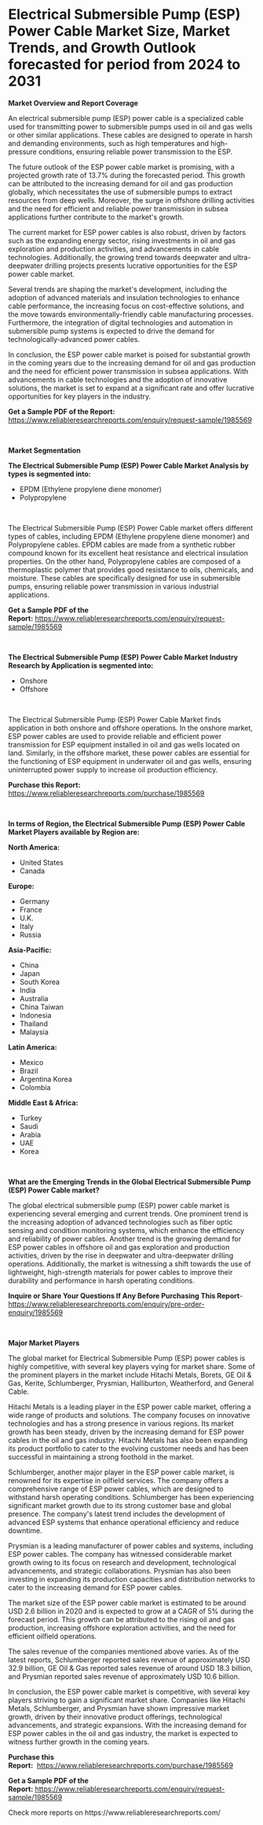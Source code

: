 <p><h1>Electrical Submersible Pump (ESP) Power Cable Market Size, Market Trends, and Growth Outlook forecasted for period from 2024 to 2031</h1></p><p><strong>Market Overview and Report Coverage</strong></p>
<p><p>An electrical submersible pump (ESP) power cable is a specialized cable used for transmitting power to submersible pumps used in oil and gas wells or other similar applications. These cables are designed to operate in harsh and demanding environments, such as high temperatures and high-pressure conditions, ensuring reliable power transmission to the ESP.</p><p>The future outlook of the ESP power cable market is promising, with a projected growth rate of 13.7% during the forecasted period. This growth can be attributed to the increasing demand for oil and gas production globally, which necessitates the use of submersible pumps to extract resources from deep wells. Moreover, the surge in offshore drilling activities and the need for efficient and reliable power transmission in subsea applications further contribute to the market's growth.</p><p>The current market for ESP power cables is also robust, driven by factors such as the expanding energy sector, rising investments in oil and gas exploration and production activities, and advancements in cable technologies. Additionally, the growing trend towards deepwater and ultra-deepwater drilling projects presents lucrative opportunities for the ESP power cable market.</p><p>Several trends are shaping the market's development, including the adoption of advanced materials and insulation technologies to enhance cable performance, the increasing focus on cost-effective solutions, and the move towards environmentally-friendly cable manufacturing processes. Furthermore, the integration of digital technologies and automation in submersible pump systems is expected to drive the demand for technologically-advanced power cables.</p><p>In conclusion, the ESP power cable market is poised for substantial growth in the coming years due to the increasing demand for oil and gas production and the need for efficient power transmission in subsea applications. With advancements in cable technologies and the adoption of innovative solutions, the market is set to expand at a significant rate and offer lucrative opportunities for key players in the industry.</p></p>
<p><strong>Get a Sample PDF of the Report:</strong> <a href="https://www.reliableresearchreports.com/enquiry/request-sample/1985569">https://www.reliableresearchreports.com/enquiry/request-sample/1985569</a></p>
<p>&nbsp;</p>
<p><strong>Market Segmentation</strong></p>
<p><strong>The Electrical Submersible Pump (ESP) Power Cable Market Analysis by types is segmented into:</strong></p>
<p><ul><li>EPDM (Ethylene propylene diene monomer)</li><li>Polypropylene</li></ul></p>
<p>&nbsp;</p>
<p><p>The Electrical Submersible Pump (ESP) Power Cable market offers different types of cables, including EPDM (Ethylene propylene diene monomer) and Polypropylene cables. EPDM cables are made from a synthetic rubber compound known for its excellent heat resistance and electrical insulation properties. On the other hand, Polypropylene cables are composed of a thermoplastic polymer that provides good resistance to oils, chemicals, and moisture. These cables are specifically designed for use in submersible pumps, ensuring reliable power transmission in various industrial applications.</p></p>
<p><strong>Get a Sample PDF of the Report:</strong>&nbsp;<a href="https://www.reliableresearchreports.com/enquiry/request-sample/1985569">https://www.reliableresearchreports.com/enquiry/request-sample/1985569</a></p>
<p>&nbsp;</p>
<p><strong>The Electrical Submersible Pump (ESP) Power Cable Market Industry Research by Application is segmented into:</strong></p>
<p><ul><li>Onshore</li><li>Offshore</li></ul></p>
<p>&nbsp;</p>
<p><p>The Electrical Submersible Pump (ESP) Power Cable Market finds application in both onshore and offshore operations. In the onshore market, ESP power cables are used to provide reliable and efficient power transmission for ESP equipment installed in oil and gas wells located on land. Similarly, in the offshore market, these power cables are essential for the functioning of ESP equipment in underwater oil and gas wells, ensuring uninterrupted power supply to increase oil production efficiency.</p></p>
<p><strong>Purchase this Report:</strong>&nbsp; <a href="https://www.reliableresearchreports.com/purchase/1985569">https://www.reliableresearchreports.com/purchase/1985569</a></p>
<p>&nbsp;</p>
<p><strong>In terms of Region, the Electrical Submersible Pump (ESP) Power Cable Market Players available by Region are:</strong></p>
<p>
    <p> <strong> North America: </strong>
        <ul>
            <li>United States</li>
            <li>Canada</li>
        </ul>
        </p> 
    <p> <strong> Europe: </strong>
        <ul>
            <li>Germany</li>
            <li>France</li>
            <li>U.K.</li>
            <li>Italy</li>
            <li>Russia</li>
        </ul>
        </p> 
    <p> <strong> Asia-Pacific: </strong>
        <ul>
            <li>China</li>
            <li>Japan</li>
            <li>South Korea</li>
            <li>India</li>
            <li>Australia</li>
            <li>China Taiwan</li>
            <li>Indonesia</li>
            <li>Thailand</li>
            <li>Malaysia</li>
        </ul>
        </p> 
    <p> <strong> Latin America: </strong>
        <ul>
            <li>Mexico</li>
            <li>Brazil</li>
            <li>Argentina Korea</li>
            <li>Colombia</li>
        </ul>
        </p> 
    <p> <strong> Middle East & Africa: </strong>
        <ul>
            <li>Turkey</li>
            <li>Saudi</li>
            <li>Arabia</li>
            <li>UAE</li>
            <li>Korea</li>
        </ul>
    </p>
    </p>
<p>&nbsp;</p>
<p><strong>What are the Emerging Trends in the Global Electrical Submersible Pump (ESP) Power Cable market?</strong></p>
<p><p>The global electrical submersible pump (ESP) power cable market is experiencing several emerging and current trends. One prominent trend is the increasing adoption of advanced technologies such as fiber optic sensing and condition monitoring systems, which enhance the efficiency and reliability of power cables. Another trend is the growing demand for ESP power cables in offshore oil and gas exploration and production activities, driven by the rise in deepwater and ultra-deepwater drilling operations. Additionally, the market is witnessing a shift towards the use of lightweight, high-strength materials for power cables to improve their durability and performance in harsh operating conditions.</p></p>
<p><strong>Inquire or Share Your Questions If Any Before Purchasing This Report</strong>- <a href="https://www.reliableresearchreports.com/enquiry/pre-order-enquiry/1985569">https://www.reliableresearchreports.com/enquiry/pre-order-enquiry/1985569</a></p>
<p>&nbsp;</p>
<p><strong>Major Market Players</strong></p>
<p><p>The global market for Electrical Submersible Pump (ESP) power cables is highly competitive, with several key players vying for market share. Some of the prominent players in the market include Hitachi Metals, Borets, GE Oil & Gas, Kerite, Schlumberger, Prysmian, Halliburton, Weatherford, and General Cable.</p><p>Hitachi Metals is a leading player in the ESP power cable market, offering a wide range of products and solutions. The company focuses on innovative technologies and has a strong presence in various regions. Its market growth has been steady, driven by the increasing demand for ESP power cables in the oil and gas industry. Hitachi Metals has also been expanding its product portfolio to cater to the evolving customer needs and has been successful in maintaining a strong foothold in the market.</p><p>Schlumberger, another major player in the ESP power cable market, is renowned for its expertise in oilfield services. The company offers a comprehensive range of ESP power cables, which are designed to withstand harsh operating conditions. Schlumberger has been experiencing significant market growth due to its strong customer base and global presence. The company's latest trend includes the development of advanced ESP systems that enhance operational efficiency and reduce downtime.</p><p>Prysmian is a leading manufacturer of power cables and systems, including ESP power cables. The company has witnessed considerable market growth owing to its focus on research and development, technological advancements, and strategic collaborations. Prysmian has also been investing in expanding its production capacities and distribution networks to cater to the increasing demand for ESP power cables.</p><p>The market size of the ESP power cable market is estimated to be around USD 2.6 billion in 2020 and is expected to grow at a CAGR of 5% during the forecast period. This growth can be attributed to the rising oil and gas production, increasing offshore exploration activities, and the need for efficient oilfield operations.</p><p>The sales revenue of the companies mentioned above varies. As of the latest reports, Schlumberger reported sales revenue of approximately USD 32.9 billion, GE Oil & Gas reported sales revenue of around USD 18.3 billion, and Prysmian reported sales revenue of approximately USD 10.6 billion.</p><p>In conclusion, the ESP power cable market is competitive, with several key players striving to gain a significant market share. Companies like Hitachi Metals, Schlumberger, and Prysmian have shown impressive market growth, driven by their innovative product offerings, technological advancements, and strategic expansions. With the increasing demand for ESP power cables in the oil and gas industry, the market is expected to witness further growth in the coming years.</p></p>
<p><strong>Purchase this Report:</strong>&nbsp;&nbsp;<a href="https://www.reliableresearchreports.com/purchase/1985569">https://www.reliableresearchreports.com/purchase/1985569</a></p>
<p></p>
<p><strong>Get a Sample PDF of the Report:</strong>&nbsp;<a href="https://www.reliableresearchreports.com/enquiry/request-sample/1985569">https://www.reliableresearchreports.com/enquiry/request-sample/1985569</a></p>
<p>Check more reports on https://www.reliableresearchreports.com/</p>